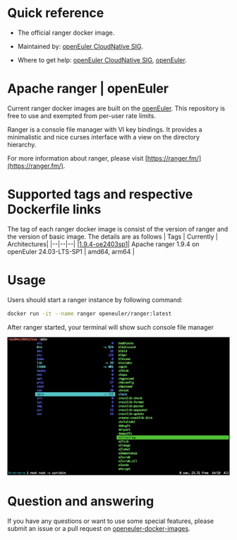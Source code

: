 # Quick reference

- The official ranger docker image.

- Maintained by: [openEuler CloudNative SIG](https://gitee.com/openeuler/cloudnative).

- Where to get help: [openEuler CloudNative SIG](https://gitee.com/openeuler/cloudnative), [openEuler](https://gitee.com/openeuler/community).

# Apache ranger | openEuler
Current ranger docker images are built on the [openEuler](https://repo.openeuler.org/). This repository is free to use and exempted from per-user rate limits.

Ranger is a console file manager with VI key bindings. It provides a minimalistic and nice curses interface with a view on the directory hierarchy.

For more information about ranger, please visit [https://ranger.fm/](https://ranger.fm/).

# Supported tags and respective Dockerfile links
The tag of each ranger docker image is consist of the version of ranger and the version of basic image. The details are as follows
| Tags | Currently |  Architectures|
|--|--|--|
|[1.9.4-oe2403sp1](https://gitee.com/openeuler/openeuler-docker-images/blob/master/Bigdata/ranger/1.9.4/24.03-lts-sp1/Dockerfile)| Apache ranger 1.9.4 on openEuler 24.03-LTS-SP1 | amd64, arm64 |

# Usage

Users should start a ranger instance by following command:
```bash
docker run -it --name ranger openeuler/ranger:latest
```
After ranger started, your terminal will show such console file manager

![console](./doc/picture/ranger.png) 

# Question and answering
If you have any questions or want to use some special features, please submit an issue or a pull request on [openeuler-docker-images](https://gitee.com/openeuler/openeuler-docker-images).